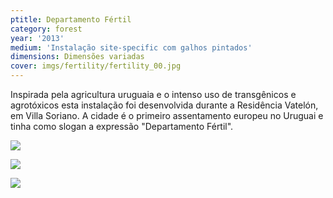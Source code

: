 ```yaml
---
ptitle: Departamento Fértil
category: forest
year: '2013'
medium: 'Instalação site-specific com galhos pintados'
dimensions: Dimensões variadas
cover: imgs/fertility/fertility_00.jpg
---
```

Inspirada pela agricultura uruguaia e o intenso uso de transgênicos e agrotóxicos esta instalação foi desenvolvida durante a Residência Vatelón, em Villa Soriano. A cidade é o primeiro assentamento europeu no Uruguai e tinha como slogan a expressão "Departamento Fértil".

![]({{site.baseurl}}/imgs/fertility/fertility_01.jpg)

![]({{site.baseurl}}/imgs/fertility/fertility_02.jpg)

![]({{site.baseurl}}/imgs/fertility/fertility_03.jpg)
